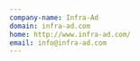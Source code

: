 ```yaml
---
company-name: Infra-Ad
domain: infra-ad.com
home: http://www.infra-ad.com/
email: info@infra-ad.com
---
```




